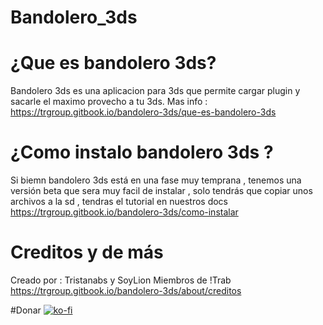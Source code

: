 # Bandolero_3ds
# ¿Que es bandolero 3ds?
Bandolero 3ds es una aplicacion para 3ds que permite cargar plugin y sacarle el maximo provecho a tu 3ds. 
Mas info : https://trgroup.gitbook.io/bandolero-3ds/que-es-bandolero-3ds
# ¿Como instalo bandolero 3ds ?
Si biemn bandolero 3ds está en una fase muy temprana , tenemos una versión beta que sera muy facil de instalar , solo 
tendrás que copiar unos archivos a la sd , tendras el tutorial en nuestros docs https://trgroup.gitbook.io/bandolero-3ds/como-instalar

# Creditos y de más 

Creado por : Tristanabs y SoyLion
Miembros de !Trab
 https://trgroup.gitbook.io/bandolero-3ds/about/creditos

#Donar
[![ko-fi](https://ko-fi.com/img/githubbutton_sm.svg)](https://ko-fi.com/T6T3I6BBF)
